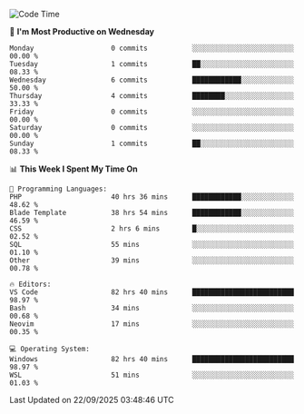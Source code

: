 <!--START_SECTION:waka-->
![Code Time](http://img.shields.io/badge/Code%20Time-5%2C923%20hrs%2040%20mins-blue)

📅 **I'm Most Productive on Wednesday** 

```text
Monday                   0 commits           ░░░░░░░░░░░░░░░░░░░░░░░░░   00.00 % 
Tuesday                  1 commits           ██░░░░░░░░░░░░░░░░░░░░░░░   08.33 % 
Wednesday                6 commits           ████████████░░░░░░░░░░░░░   50.00 % 
Thursday                 4 commits           ████████░░░░░░░░░░░░░░░░░   33.33 % 
Friday                   0 commits           ░░░░░░░░░░░░░░░░░░░░░░░░░   00.00 % 
Saturday                 0 commits           ░░░░░░░░░░░░░░░░░░░░░░░░░   00.00 % 
Sunday                   1 commits           ██░░░░░░░░░░░░░░░░░░░░░░░   08.33 % 
```


📊 **This Week I Spent My Time On** 

```text
💬 Programming Languages: 
PHP                      40 hrs 36 mins      ████████████░░░░░░░░░░░░░   48.62 % 
Blade Template           38 hrs 54 mins      ████████████░░░░░░░░░░░░░   46.59 % 
CSS                      2 hrs 6 mins        █░░░░░░░░░░░░░░░░░░░░░░░░   02.52 % 
SQL                      55 mins             ░░░░░░░░░░░░░░░░░░░░░░░░░   01.10 % 
Other                    39 mins             ░░░░░░░░░░░░░░░░░░░░░░░░░   00.78 % 

🔥 Editors: 
VS Code                  82 hrs 40 mins      █████████████████████████   98.97 % 
Bash                     34 mins             ░░░░░░░░░░░░░░░░░░░░░░░░░   00.68 % 
Neovim                   17 mins             ░░░░░░░░░░░░░░░░░░░░░░░░░   00.35 % 

💻 Operating System: 
Windows                  82 hrs 40 mins      █████████████████████████   98.97 % 
WSL                      51 mins             ░░░░░░░░░░░░░░░░░░░░░░░░░   01.03 % 
```


 Last Updated on 22/09/2025 03:48:46 UTC
<!--END_SECTION:waka-->
